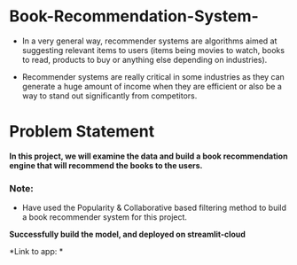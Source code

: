 # Book-Recommendation-System-
* In a very general way, recommender systems are algorithms aimed at suggesting relevant items to users (items being movies to watch, books to read, products to buy or anything else depending on industries).

* Recommender systems are really critical in some industries as they can generate a huge amount of income when they are efficient or also be a way to stand out significantly from competitors.


# Problem Statement
**In this project, we will examine the data and build a book recommendation engine that will recommend the books to the users.**

### Note:
* Have used the Popularity & Collaborative based filtering method to build a book recommender system for this project. 





**Successfully build the model, and deployed on streamlit-cloud**

*Link to app: * 
